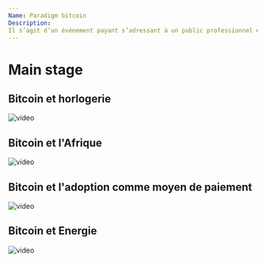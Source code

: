 ```yaml
---
Name: Paradigm bitcoin
Description: 
Il s’agit d’un événement payant s’adressant à un public professionnel et aux Bitcoineurs.
--- 
```


# Main stage

## Bitcoin et horlogerie 

![video](https://youtu.be/dV8a3bB34iE?si=kf9-wuS4TguX1GnT)

##  Bitcoin et l'Afrique 

![video](https://youtu.be/D_TcN-pAazU?si=KT9Ii5luqca2QGBp)

## Bitcoin et l'adoption comme moyen de paiement 

![video](https://youtu.be/HMinKgVNgRs?si=iyc9pDorNG7P3grY)

## Bitcoin et Energie 

![video](https://www.youtube.com/watch?v=gSZHwKjQi3o)